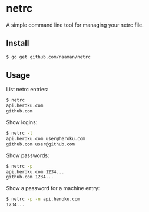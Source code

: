 # netrc
A simple command line tool for managing your netrc file.

## Install

```sh
$ go get github.com/naaman/netrc
```

## Usage

List netrc entries:

```sh
$ netrc
api.heroku.com
github.com
```

Show logins:

```sh
$ netrc -l
api.heroku.com user@heroku.com
github.com user@github.com
```

Show passwords:

```sh
$ netrc -p
api.heroku.com 1234...
github.com 1234...
```

Show a password for a machine entry:

```sh
$ netrc -p -n api.heroku.com
1234...
```
